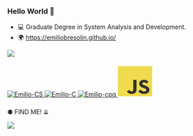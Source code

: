### Hello World 👋

- :computer: Graduate Degree in System Analysis and Development.
- :earth_africa: https://emiliobresolin.github.io/

<div>
  <a href="https://github.com/emiliobresolin">

  <img heigth="180em" src="https://github-readme-stats.vercel.app/api/top-langs/?username=emiliobresolin&layout=compact&langs_count=16&theme=nord"/>
</div>



<div style="display: inline_block"><br>
  <img align"center" alt="Emilio-CS" height="70" width="80" src="https://cdn.jsdelivr.net/gh/devicons/devicon/icons/csharp/csharp-original.svg"/>
  <img align"center" alt="Emilio-C" height="70" width="80" src="https://cdn.jsdelivr.net/gh/devicons/devicon/icons/dot-net/dot-net-plain-wordmark.svg"/>
  <img align"center" alt="Emilio-cpq" height="70" width="80" src="https://encrypted-tbn0.gstatic.com/images?q=tbn:ANd9GcQQ_ym9sDCv_o3bOoORwbX9893EAnWbWhpXe4M7i7JKZx_dwhzIfNL6DbkaG7C9Rpap28U&usqp=CAU"/>
  <img align"center" alt="Emilio-JS" height="70" width="80" src="https://raw.githubusercontent.com/devicons/devicon/master/icons/javascript/javascript-original.svg"/>
</div>

###

<a> ⚉ FIND ME! ⇊</a>
<div>

  <a href="https://www.linkedin.com/in/emilio-bresolin-86a39bb7" target="_blank"><img src="https://img.shields.io/badge/LinkedIn-0077B5?style=for-the-badge&logo=linkedin&logoColor=white" target="_blank"></a>
</div>

###

